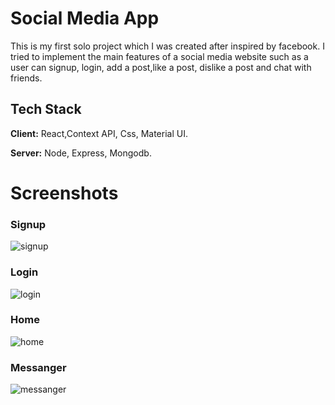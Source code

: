 
# Social Media App

This is my first solo project which I was created after
inspired by facebook. I tried to implement the main features of
a social media website such as a user can signup, login, add a post,like a post,
dislike a post and chat with friends.






## Tech Stack

**Client:** React,Context API, Css, Material UI.

**Server:** Node, Express, Mongodb.

# Screenshots

### Signup
![signup](https://user-images.githubusercontent.com/79194669/189053287-a6d1eb83-7c01-4569-9719-caa451e226ef.png)

### Login

![login](https://user-images.githubusercontent.com/79194669/189054913-239ab5e8-e396-4f1a-bb38-85eff8f90591.png)

### Home

![home](https://user-images.githubusercontent.com/79194669/189055105-b9eb1ccc-7ce0-4cb1-a726-db445436036e.png)

### Messanger

![messanger](https://user-images.githubusercontent.com/79194669/189055202-88f0a19e-73a3-4b1c-9efe-becf8977f5ff.png)

